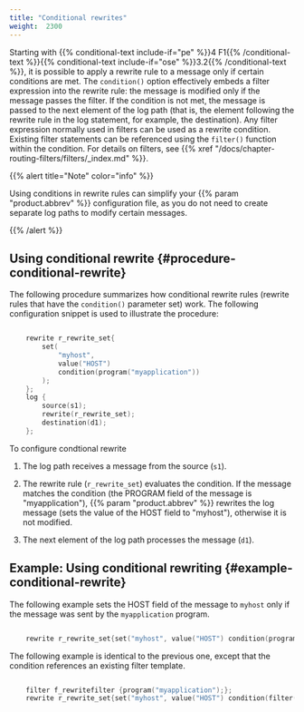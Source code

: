 ```yaml
---
title: "Conditional rewrites"
weight:  2300
---
```

<!-- DISCLAIMER: This file is based on the syslog-ng Open Source Edition documentation https://github.com/balabit/syslog-ng-ose-guides/commit/2f4a52ee61d1ea9ad27cb4f3168b95408fddfdf2 and is used under the terms of The syslog-ng Open Source Edition Documentation License. The file has been modified by Axoflow. -->

Starting with {{% conditional-text include-if="pe" %}}4 F1{{% /conditional-text %}}{{% conditional-text include-if="ose" %}}3.2{{% /conditional-text %}}, it is possible to apply a rewrite rule to a message only if certain conditions are met. The `condition()` option effectively embeds a filter expression into the rewrite rule: the message is modified only if the message passes the filter. If the condition is not met, the message is passed to the next element of the log path (that is, the element following the rewrite rule in the log statement, for example, the destination). Any filter expression normally used in filters can be used as a rewrite condition. Existing filter statements can be referenced using the `filter()` function within the condition. For details on filters, see {{% xref "/docs/chapter-routing-filters/filters/_index.md" %}}.

{{% alert title="Note" color="info" %}}

Using conditions in rewrite rules can simplify your {{% param "product.abbrev" %}} configuration file, as you do not need to create separate log paths to modify certain messages.

{{% /alert %}}


## Using conditional rewrite {#procedure-conditional-rewrite}

The following procedure summarizes how conditional rewrite rules (rewrite rules that have the `condition()` parameter set) work. The following configuration snippet is used to illustrate the procedure:

```c

    rewrite r_rewrite_set{
        set(
            "myhost",
            value("HOST")
            condition(program("myapplication"))
        );
    };
    log {
        source(s1);
        rewrite(r_rewrite_set);
        destination(d1);
    };

```

To configure condtional rewrite

1.  The log path receives a message from the source (`s1`).

2.  The rewrite rule (`r_rewrite_set`) evaluates the condition. If the message matches the condition (the PROGRAM field of the message is "myapplication"), {{% param "product.abbrev" %}} rewrites the log message (sets the value of the HOST field to "myhost"), otherwise it is not modified.

3.  The next element of the log path processes the message (`d1`).


## Example: Using conditional rewriting {#example-conditional-rewrite}

The following example sets the HOST field of the message to `myhost` only if the message was sent by the `myapplication` program.

```c

    rewrite r_rewrite_set{set("myhost", value("HOST") condition(program("myapplication")));};

```

The following example is identical to the previous one, except that the condition references an existing filter template.

```c

    filter f_rewritefilter {program("myapplication");};
    rewrite r_rewrite_set{set("myhost", value("HOST") condition(filter(f_rewritefilter)));};

```


